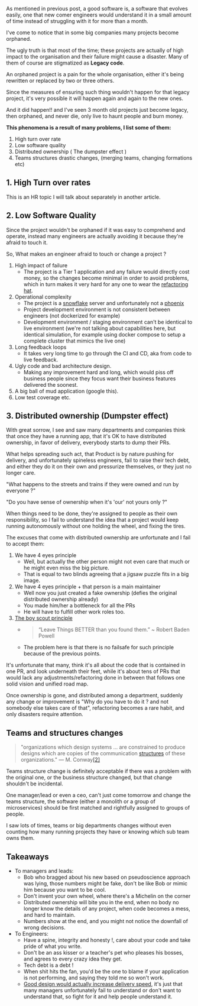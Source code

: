 As mentioned in previous post, a good software is, a software that evolves easily, one that new comer engineers would
understand it in a small amount of time instead of struggling with it for more than a month.

I've come to notice that in some big companies many projects become orphaned.

The ugly truth is that most of the time; these projects are actually of high impact to the organisation and their
failure might cause a disaster. Many of them of course are stigmatized as **Legacy code**.

An orphaned project is a pain for the whole organisation, either it's being rewritten or replaced by two or three
others.

Since the measures of ensuring such thing wouldn't happen for that legacy project, it's very possible it will happen
again and again to the new ones.

And it did happen!! and I've seen 3 month old projects just become legacy, then orphaned, and never die, only live to
haunt people and burn money.

**This phenomena is a result of many problems, I list some of them:**

1. High turn over rate
2. Low software quality
3. Distributed ownership ( The dumpster effect )
4. Teams structures drastic changes, (merging teams, changing formations etc)

## 1. High Turn over rates

This is an HR topic I will talk about separately in another article.

## 2. Low Software Quality

Since the project wouldn't be orphaned if it was easy to comprehend and operate, instead many engineers are actually
avoiding it because they're afraid to touch it.

So, What makes an engineer afraid to touch or change a project ?

1. High impact of failure
    * The project is a Tier 1 application and any failure would directly cost money, so the changes become minimal in
      order to avoid problems, which in turn makes it very hard for any one to wear
      the [refactoring hat](https://www.youtube.com/watch?v=gcSh-yXaXVs).
2. Operational complexity
    * The project is a [snowflake](https://martinfowler.com/bliki/SnowflakeServer.html) server and unfortunately not
      a [phoenix](https://martinfowler.com/bliki/PhoenixServer.html)
    * Project development environment is not consistent between engineers (not dockerized for example)
    * Development environment / staging environment can't be identical to live environment (we're not talking about
      capabilities here, but identical simulation, for example using docker compose to setup a complete cluster that
      mimics the live one)
3. Long feedback loops
    * It takes very long time to go through the CI and CD, aka from code to live feedback.
4. Ugly code and bad architecture design.
    * Making any improvement hard and long, which would piss off business people since they focus want their business
      features delivered the soonest.
5. A big ball of mud application (google this).
6. Low test coverage etc.

## 3. Distributed ownership (Dumpster effect)

With great sorrow, I see and saw many departments and companies think that once they have a running app, that it's OK to
have distributed ownership, in favor of delivery, everybody starts to dump their PRs.

What helps spreading such act, that Product is by nature pushing for delivery, and unfortunately spineless engineers,
fail to raise their tech debt, and either they do it on their own and pressurize themselves, or they just no longer
care.

"What happens to the streets and trains if they were owned and run by everyone ?"

"Do you have sense of ownership when it's 'our' not yours only ?"

When things need to be done, they're assigned to people as their own responsibility, so I fail to understand the idea
that a project would keep running autonomously without one holding the wheel, and fixing the tires.

The excuses that come with distributed ownership are unfortunate and I fail to accept them:

1. We have 4 eyes principle
    * Well, but actually the other person might not even care that much or he might even miss the big picture.
    * That is equal to two blinds agreeing that a jigsaw puzzle fits in a big image.
2. We have 4 eyes principle + that person is a main maintainer
    * Well now you just created a fake ownership (defies the original distributed ownership already)
    * You made him/her a bottleneck for all the PRs
    * He will have to fulfill other work roles too.
3. [The boy scout principle](https://medium.com/@biratkirat/step-8-the-boy-scout-rule-robert-c-martin-uncle-bob-9ac839778385)
    * > “Leave Things BETTER than you found them.” ~ Robert Baden Powell
    * The problem here is that there is no failsafe for such principle because of the previous points.

It's unfortunate that many, think it's all about the code that is contained in one PR, and look underneath their feet,
while it's about tens of PRs that would lack any adjustments/refactoring done in between that follows one solid vision
and unified road map.

Once ownership is gone, and distributed among a department, suddenly any change or improvement is "Why do you have to do
it ? and not somebody else takes care of that", refactoring becomes a rare habit, and only disasters require attention.

## Teams and structures changes

> "organizations which design systems ... are constrained to produce designs which are copies of the
> communication  [structures](https://en.wikipedia.org/wiki/Organizational_structure "Organizational structure")  of these
> organizations." — M. Conway[[2]](https://en.wikipedia.org/wiki/Conway%27s_law#cite_note-Conway-2)

Teams structure change is definitely acceptable if there was a problem with the original one, or the business structure
changed, but that change shouldn't be incidental.

One manager/lead or even a ceo, can't just come tomorrow and change the teams structure, the software (either a monolith
or a group of microservices) should be first matched and rightfully assigned to groups of people.

I saw lots of times, teams or big departments changes without even counting how many running projects they have or
knowing which sub team owns them.

## Takeaways

* To managers and leads:
  * Bob who bragged about his new based on pseudoscience approach was lying, those numbers might be fake, don't be
      like Bob or mimic him because you want to be cool.
  * Don't invent your own wheel, where there's a Michelin on the corner
  * Distributed ownership will bite you in the end, when no body no longer know the details of any project, when code
      becomes a mess, and hard to maintain.
  * Numbers show at the end, and you might not notice the downfall of wrong decisions.
* To Engineers:
  * Have a spine, integrity and honesty !, care about your code and take pride of what you write.
  * Don't be an ass kisser or a teacher's pet who pleases his bosses, and agrees to every crazy idea they get.
  * Tech debt is a debt !
  * When shit hits the fan, you'd be the one to blame if your application is not performing, and saying they told me
      so won't work.
  * [Good design would actually increase delivery speed](https://martinfowler.com/bliki/DesignStaminaHypothesis.html),
      it's just that many managers unfortunately fail to understand or don't want to understand that, so fight for it
      and help people understand it.
